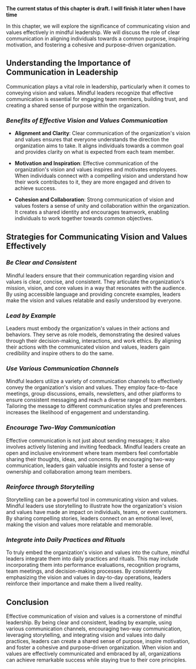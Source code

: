 **The current status of this chapter is draft. I will finish it later when I have time**

In this chapter, we will explore the significance of communicating vision and values effectively in mindful leadership. We will discuss the role of clear communication in aligning individuals towards a common purpose, inspiring motivation, and fostering a cohesive and purpose-driven organization.

**Understanding the Importance of Communication in Leadership**
---------------------------------------------------------------

Communication plays a vital role in leadership, particularly when it comes to conveying vision and values. Mindful leaders recognize that effective communication is essential for engaging team members, building trust, and creating a shared sense of purpose within the organization.

### *Benefits of Effective Vision and Values Communication*

* **Alignment and Clarity**: Clear communication of the organization's vision and values ensures that everyone understands the direction the organization aims to take. It aligns individuals towards a common goal and provides clarity on what is expected from each team member.

* **Motivation and Inspiration**: Effective communication of the organization's vision and values inspires and motivates employees. When individuals connect with a compelling vision and understand how their work contributes to it, they are more engaged and driven to achieve success.

* **Cohesion and Collaboration**: Strong communication of vision and values fosters a sense of unity and collaboration within the organization. It creates a shared identity and encourages teamwork, enabling individuals to work together towards common objectives.

**Strategies for Communicating Vision and Values Effectively**
--------------------------------------------------------------

### *Be Clear and Consistent*

Mindful leaders ensure that their communication regarding vision and values is clear, concise, and consistent. They articulate the organization's mission, vision, and core values in a way that resonates with the audience. By using accessible language and providing concrete examples, leaders make the vision and values relatable and easily understood by everyone.

### *Lead by Example*

Leaders must embody the organization's values in their actions and behaviors. They serve as role models, demonstrating the desired values through their decision-making, interactions, and work ethics. By aligning their actions with the communicated vision and values, leaders gain credibility and inspire others to do the same.

### *Use Various Communication Channels*

Mindful leaders utilize a variety of communication channels to effectively convey the organization's vision and values. They employ face-to-face meetings, group discussions, emails, newsletters, and other platforms to ensure consistent messaging and reach a diverse range of team members. Tailoring the message to different communication styles and preferences increases the likelihood of engagement and understanding.

### *Encourage Two-Way Communication*

Effective communication is not just about sending messages; it also involves actively listening and inviting feedback. Mindful leaders create an open and inclusive environment where team members feel comfortable sharing their thoughts, ideas, and concerns. By encouraging two-way communication, leaders gain valuable insights and foster a sense of ownership and collaboration among team members.

### *Reinforce through Storytelling*

Storytelling can be a powerful tool in communicating vision and values. Mindful leaders use storytelling to illustrate how the organization's vision and values have made an impact on individuals, teams, or even customers. By sharing compelling stories, leaders connect on an emotional level, making the vision and values more relatable and memorable.

### *Integrate into Daily Practices and Rituals*

To truly embed the organization's vision and values into the culture, mindful leaders integrate them into daily practices and rituals. This may include incorporating them into performance evaluations, recognition programs, team meetings, and decision-making processes. By consistently emphasizing the vision and values in day-to-day operations, leaders reinforce their importance and make them a lived reality.

**Conclusion**
--------------

Effective communication of vision and values is a cornerstone of mindful leadership. By being clear and consistent, leading by example, using various communication channels, encouraging two-way communication, leveraging storytelling, and integrating vision and values into daily practices, leaders can create a shared sense of purpose, inspire motivation, and foster a cohesive and purpose-driven organization. When vision and values are effectively communicated and embraced by all, organizations can achieve remarkable success while staying true to their core principles.
